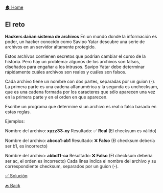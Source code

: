[🏠 Home](https://github.com/jcuencagento/codemberJCG)

## El reto

**Hackers dañan sistema de archivos**
En un mundo donde la información es poder, 
un hacker conocido como Savipo Yatar descubre una serie de archivos en un servidor altamente protegido.

Estos archivos contienen secretos que podrían cambiar el curso de la historia. Pero hay un problema: algunos de los archivos son falsos, 
diseñados para engañar a los intrusos. Savipo Yatar debe determinar rápidamente cuáles archivos son reales y cuáles son falsos.

Cada archivo tiene un nombre con dos partes, separadas por un guion (-). 
La primera parte es una cadena alfanumérica y la segunda es unchecksum, 
que es una cadena formada por los caracteres que sólo aparecen una vez en la primera parte y en el orden en que aparecen.

Escribe un programa que determine si un archivo es real o falso basado en estas reglas.

Ejemplos:

Nombre del archivo: **xyzz33-xy**
Resultado: ✅ **Real** (El checksum es válido)

Nombre del archivo: **abcca1-ab1**
Resultado: ❌ **Falso** (El checksum debería ser b1, es incorrecto)

Nombre del archivo: **abbc11-ca**
Resultado: ❌ **Falso** (El checksum debería ser ac, el orden es incorrecto)
Cada línea indica el nombre del archivo y su correspondiente checksum, separados por un guion (-).



[✅ Solución](https://github.com/jcuencagento/codemberJCG/blob/master/challenge_04/challenge_04.js)


[🔙 Back](https://github.com/jcuencagento/codemberJCG/blob/master/challenge_03/challenge_03.md)